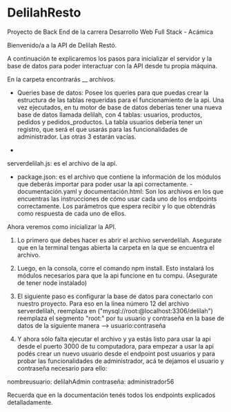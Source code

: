 # DelilahResto
Proyecto de Back End de la carrera Desarrollo Web Full Stack - Acámica

Bienvenido/a a la API de Delilah Restó.

A continuación te explicaremos los pasos para inicializar el servidor y la base de datos para poder interactuar con la 
API desde tu propia máquina. 

En la carpeta encontrarás __ archivos. 

- Queries base de datos: Posee los queries para que puedas crear la estructura de las tablas 
requeridas para el funcionamiento de la api. Una vez ejecutados, en tu motor de base de datos deberías tener
una nueva base de datos llamada delilah, con 4 tablas: usuarios, productos, pedidos y pedidos_productos. La tabla usuarios 
debería tener un registro, que será el que usarás para las funcionalidades de administrador. Las otras 3 estarán vacías.

- 
serverdelilah.js: es el archivo de la api. 
- package.json: es el archivo que contiene la información de los módulos que deberás importar para poder usar la api
correctamente.
-documentación.yaml y documentación.html: Son los archivos en los que encuentras las instrucciones de cómo usar cada uno
de los endpoints correctamente. Los parámetros que espera recibir y lo que obtendrás como respuesta de cada uno de ellos. 

Ahora veremos como inicializar la API.

1. Lo primero que debes hacer es abrir el archivo serverdelilah. Asegurate que en la terminal tengas abierta la carpeta
en la que se encuentra el archivo.

2. Luego, en la consola, corre el comando npm install. Esto instalará los módulos necesarios para que la api funcione en 
tu compu. (Asegurate de tener node instalado)

3. El siguiente paso es configurar la base de datos para conectarlo con nuestro proyecto. Para eso en la línea número
12 del archivo serverdelilah, reemplaza en ("mysql://root:@localhost:3306/delilah") reemplaza el segmento "root:" por tu 
usuario y contraseña en la base de datos de la siguiente manera --> usuario:contraseña

4. Y ahora sólo falta ejecutar el archivo y ya estás listo para usar la api desde el puerto 3000 de tu computadora,
para empezar a usar la api podés crear un nuevo usuario desde el endpoint post usuarios y para probar las funcionalidades
de administrador, acá te dejamos el usuario y contraseña necesario para ello:

nombreusuario: delilahAdmin
contraseña: administrador56

Recuerda que en la documentación tenés todos los endpoints explicados detalladamente.
